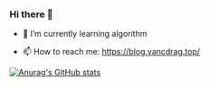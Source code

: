 ### Hi there 👋

<!-- **yangclnb/yangclnb** is a ✨ _special_ ✨ repository because its `README.md` (this file) appears on your GitHub profile. 

Here are some ideas to get you started: -->


<!-- - 🔭 I’m currently working on ... -->
- 🌱 I’m currently learning algorithm
<!-- - 👯 I’m looking to collaborate on ... -->
<!-- - 🤔 I’m looking for help with ...-->
<!-- - 💬 Ask me about ... -->
- 📫 How to reach me: https://blog.yancdrag.top/
<!-- - ⚡ Fun fact: ... -->

[![Anurag's GitHub stats](https://github-readme-stats.vercel.app/api?username=yangclnb)](https://github.com/yangclnb)


